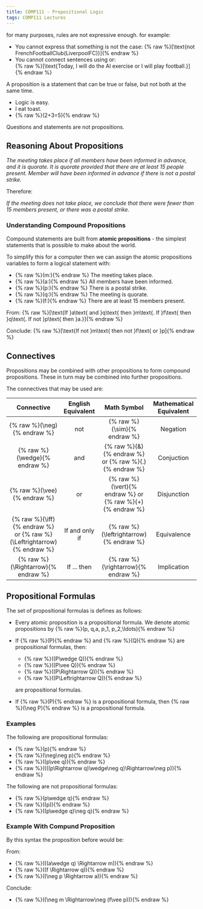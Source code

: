 ```yaml
---
title: COMP111 - Propositional Logic
tags: COMP111 Lectures
---
```

for many purposes, rules are not expressive enough. for example:

* You cannot express that something is not the case:
	{% raw %}\[\text{not FrenchFootballClub(LiverpoolFC)}\]{% endraw %}
* You cannot connect sentences using or:  
	{% raw %}\[\text{Today, I will do the AI exercise or I will play football.}\]{% endraw %}
	
A proposition is a statement that can be true or false, but not both at the same time.

* Logic is easy.
* I eat toast.
* {% raw %}\(2+3=5\){% endraw %}

Questions and statements are not propositions.

## Reasoning About Propositions

*The meeting takes place if all members have been informed in advance, and it is quorate. It is quorate provided that there are at least 15 people present. Member will have been informed in advance if there is not a postal strike.*

Therefore:

*If the meeting does not take place, we conclude that there were fewer than 15 members present, or there was a postal strike.*

### Understanding Compound Propositions
Compound statements are built from **atomic propositions** - the simplest statements that is possible to make about the world.

To simplify this for a computer then we can assign the atomic propositions variables to form a logical statement with:

* {% raw %}\(m:\){% endraw %} The meeting takes place.
* {% raw %}\(a:\){% endraw %} All members have been informed.
* {% raw %}\(p:\){% endraw %} There is a postal strike.
* {% raw %}\(q:\){% endraw %} The meeting is quorate.
* {% raw %}\(f:\){% endraw %} There are at least 15 members present.

From:
{% raw %}\[\text{If }a\text{ and }q\text{ then }m\text{. If }f\text{ then }q\text{. If not }p\text{ then }a.}\]{% endraw %}

Conclude:
{% raw %}\[\text{If not }m\text{ then not }f\text{ or }p\]{% endraw %}

## Connectives
Propositions may be combined with other propositions to form compound propositions. These in turn may be combined into further propositions.

The connectives that may be used are:

| Connective | English Equivalent | Math Symbol | Mathematical Equivalent |
| :-: | :-: | :-: | :-: |
| {% raw %}\(\neg\){% endraw %} | not | {% raw %}\(\sim\){% endraw %} | Negation |
| {% raw %}\(\wedge\){% endraw %} | and | {% raw %}\(\&\){% endraw %} or {% raw %}\(.\){% endraw %} | Conjuction |
| {% raw %}\(\vee\){% endraw %} | or | {% raw %}\(\vert\){% endraw %} or {% raw %}\(+\){% endraw %} | Disjunction |
| {% raw %}\(\iff\){% endraw %} or {% raw %}\(\Leftrightarrow\){% endraw %} | If and only if | {% raw %}\(\leftrightarrow\){% endraw %} | Equivalence |
| {% raw %}\(\Rightarrow\){% endraw %} | If ... then | {% raw %}\(\rightarrow\){% endraw %} | Implication |

## Propositional Formulas
The set of propositional formulas is defines as follows:

* Every atomic proposition is a propositional formula. We denote atomic propositions by {% raw %}\(p, q,a, p_1, p_2,\ldots\){% endraw %}
* If {% raw %}\(P\){% endraw %} and {% raw %}\(Q\){% endraw %} are propositional formulas, then:
	* {% raw %}\((P\wedge Q)\){% endraw %}
	* {% raw %}\((P\vee Q)\){% endraw %}
	* {% raw %}\((P\Rightarrow Q)\){% endraw %}
	* {% raw %}\((P\Leftrightarrow Q)\){% endraw %}
	
	are propositional formulas.
* If {% raw %}\(P\){% endraw %} is a propositional formula, then {% raw %}\(\neg P\){% endraw %} is a propositional formula.

### Examples
The following are propositional formulas:

* {% raw %}\(p\){% endraw %}
* {% raw %}\(\neg\neg p\){% endraw %}
* {% raw %}\((p\vee q)\){% endraw %}
* {% raw %}\((((p\Rightarrow q)\wedge\neg q)\Rightarrow\neg p)\){% endraw %}

The following are not propositional formulas:

* {% raw %}\(p\wedge q\){% endraw %}
* {% raw %}\((p)\){% endraw %}
* {% raw %}\((p\wedge q)\neg q\){% endraw %}

### Example With Compund Proposition
By this syntax the proposition before would be:

From:

* {% raw %}\(((a\wedge q) \Rightarrow m)\){% endraw %}
* {% raw %}\((f \Rightarrow q)\){% endraw %}
* {% raw %}\((\neg p \Rightarrow a)\){% endraw %}

Conclude:

* {% raw %}\((\neg m \Rightarrow\neg (f\vee p))\){% endraw %}
